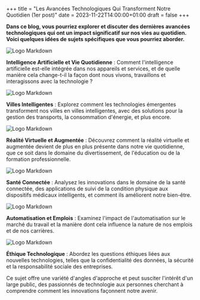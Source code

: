+++
title = "Les Avancées Technologiques Qui Transforment Notre Quotidien (1er post)"
date = 2023-11-22T14:00:00+01:00
draft = false
+++





**Dans ce blog, vous pourriez explorer et discuter des dernières avancées technologiques qui ont un impact significatif sur nos vies au quotidien. Voici quelques idées de sujets spécifiques que vous pourriez aborder.**




![Logo Markdown](https://i.imgur.com/XOqblK3.jpg)

**Intelligence Artificielle et Vie Quotidienne** : Comment l'intelligence artificielle est-elle intégrée dans nos appareils et services, et de quelle manière cela change-t-il la façon dont nous vivons, travaillons et interagissons avec la technologie ?

![Logo Markdown](https://i.imgur.com/DFz4A4z.jpg)

**Villes Intelligentes** : Explorez comment les technologies émergentes transforment nos villes en villes intelligentes, avec des solutions pour la gestion des transports, la consommation d'énergie, et plus encore.

![Logo Markdown](https://i.imgur.com/wmAxjOI.jpg)

**Réalité Virtuelle et Augmentée** : Découvrez comment la réalité virtuelle et augmentée devient de plus en plus présente dans notre vie quotidienne, que ce soit dans le domaine du divertissement, de l'éducation ou de la formation professionnelle.

![Logo Markdown](https://i.imgur.com/gadHtad.jpg)

**Santé Connectée** : Analysez les innovations dans le domaine de la santé connectée, des applications de suivi de la condition physique aux dispositifs médicaux intelligents, et comment ils améliorent notre bien-être.

![Logo Markdown](https://i.imgur.com/lG9NJEX.jpg)

**Automatisation et Emplois** : Examinez l'impact de l'automatisation sur le marché du travail et la manière dont cela influence la nature de nos emplois et de nos carrières.

![Logo Markdown](https://i.imgur.com/Nj2bn4O.jpg)

**Éthique Technologique** : Abordez les questions éthiques liées aux nouvelles technologies, telles que la confidentialité des données, la sécurité et la responsabilité sociale des entreprises.

Ce sujet offre une variété d'angles d'approche et peut susciter l'intérêt d'un large public, des passionnés de technologie aux personnes cherchant à comprendre comment les innovations façonnent notre avenir.
